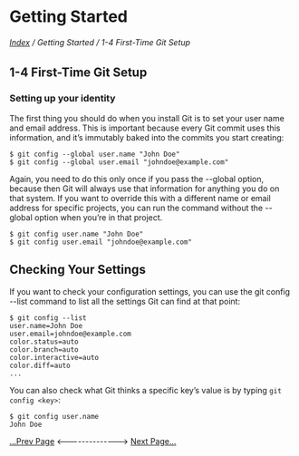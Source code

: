 Getting Started
==
###### [Index](../index.md) / Getting Started / 1-4 First-Time Git Setup

## 1-4 First-Time Git Setup

### Setting up your identity
The first thing you should do when you install Git is to set your user name and email address. This
is important because every Git commit uses this information, and it’s immutably baked into the
commits you start creating:
```
$ git config --global user.name "John Doe"
$ git config --global user.email "johndoe@example.com"
```
Again, you need to do this only once if you pass the --global option, because then Git will always
use that information for anything you do on that system. If you want to override this with a
different name or email address for specific projects, you can run the command without the
--global option when you’re in that project.
```
$ git config user.name "John Doe"
$ git config user.email "johndoe@example.com"
```

## Checking Your Settings
If you want to check your configuration settings, you can use the git config --list command to list
all the settings Git can find at that point:
```
$ git config --list
user.name=John Doe
user.email=johndoe@example.com
color.status=auto
color.branch=auto
color.interactive=auto
color.diff=auto
...
```
You can also check what Git thinks a specific key’s value is by typing `git config <key>`:
```
$ git config user.name
John Doe
```


[...Prev Page](1-3.md) <--------------> [Next Page...](2-1.md)